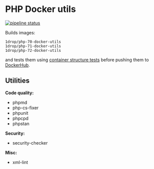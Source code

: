 # PHP Docker utils

[![pipeline status](https://git.1drop.de/onedrop/php-docker-utils/badges/master/pipeline.svg)](https://git.1drop.de/onedrop/php-docker-utils/commits/master)

Builds images:
```
1drop/php-70-docker-utils
1drop/php-71-docker-utils
1drop/php-72-docker-utils
```

and tests them using [container structure tests](https://github.com/GoogleContainerTools/container-structure-test) before pushing them to [DockerHub](https://hub.docker.com/r/1drop).

## Utilities

**Code quality:**

* phpmd
* php-cs-fixer
* phpunit
* phpcpd
* phpstan

**Security:**

* security-checker

**Misc:**

* xml-lint